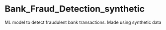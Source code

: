 # Bank_Fraud_Detection_synthetic
ML model to detect fraudulent bank transactions. Made using synthetic data

